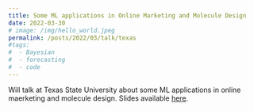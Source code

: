```yaml
---
title: Some ML applications in Online Marketing and Molecule Design
date: 2022-03-30
# image: /img/hello_world.jpeg
permalink: /posts/2022/03/talk/texas
#tags:
#  - Bayesian
#  - forecasting
#  - code
---
```


Will talk at Texas State University about some ML applications in online maerketing and molecule design.
Slides available [here](/files/texas_state_1.pdf).